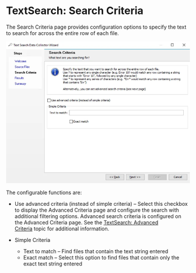 # TextSearch: Search Criteria

The Search Criteria page provides configuration options to specify the text to search for across the
entire row of each file.

![Text Search Data Collector Wizard Search Criteria page](../../../../../static/img/product_docs/accessanalyzer/admin/datacollector/textsearch/searchcriteria.webp)

The configurable functions are:

- Use advanced criteria (instead of simple criteria) – Select this checkbox to display the Advanced
  Criteria page and configure the search with additional filtering options. Advanced search criteria
  is configured on the Advanced Criteria page. See the
  [TextSearch: Advanced Criteria](advancedcriteria.md) topic for additional information.
- Simple Criteria

    - Text to match – Find files that contain the text string entered
    - Exact match – Select this option to find files that contain only the exact text string entered
